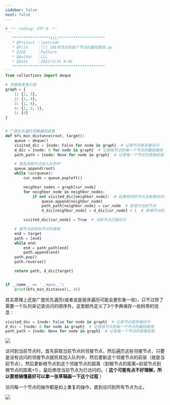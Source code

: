 ```yaml
---
sidebar: false
next: false
---
```

<BlogInfo/>









```python
# -*- coding: UTF-8 -*-
'''
   *****************LLL*********************
   * @Project ：leetcode                       
   * @File    ：lll_106求顶点到各个节点的最短路径.py
   * @IDE     ：PyCharm             
   * @Author  ：LLL                         
   * @Date    ：2022/5/31 9:45             
   *****************************************
'''
from collections import deque

# 邻接表来表示图
graph = {
    1: {2, 3},
    2: {1, 4},
    3: {1, 4},
    4: {2, 3, 5},
    5: {4}
}


# 广度优先遍历求解最短距离
def bfs_min_distance(root, target):
    queue = deque()
    visited_dic = {node: False for node in graph}  # 记录节点是否被访问
    d_dic = {node: 0 for node in graph}  # 记录根节点到每一个节点的最短路径
    path_path = {node: None for node in graph}  # 记录每一个节点的直接前驱

    # 首先将根节点加入队列中
    queue.append(root)
    while len(queue):
        cur_node = queue.popleft()

        neighbor_nodes = graph[cur_node]
        for neighbor_node in neighbor_nodes:
            if not visited_dic[neighbor_node]:  # 如果相邻的节点没有被访问就加入到队列中
                queue.append(neighbor_node)
                path_path[neighbor_node] = cur_node  # 前驱为当前节点
                d_dic[neighbor_node] = d_dic[cur_node] + 1  # 到根节点的距离=前驱节点到根节点的距离+1

        visited_dic[cur_node] = True  # 当前节点已被访问

    # 根节点到目标节点的路径
    end = target
    path = [end]
    while end:
        end = path_path[end]
        path.append(end)
    path.pop()
    path.reverse()

    return path, d_dic[target]


if __name__ == '__main__':
    print(bfs_min_distance(1, 4))
```


其实原理上还是广度优先遍历(或者说是层序遍历可能会更形象一些)，只不过除了需要一个队列来记录访问的顺序外，这里额外定义了3个字典保存一些附带的信息：

```python
visited_dic = {node: False for node in graph}  # 记录节点是否被访问
d_dic = {node: 0 for node in graph}  # 记录根节点到每一个节点的最短路径  
path_path = {node: None for node in graph}  # 记录每一个节点的直接前驱
```

![](https://img-blog.csdnimg.cn/c08fd7e1cbfe46eabe1e255f9e2a50d3.png)

访问到当前节点时，首先获取当前节点的邻接节点，然后遍历这些邻接节点，只要是没有访问的邻接节点就将其加入队列中，然后更新这个邻接节点的前驱（就是当前节点），然后更新根节点到这个邻接节点的距离（到根节点的距离=前驱节点到根节点的距离+1），最后修改当前节点为已访问的。（
**这个可能有点不好理解，所以要想搞懂最好可以拿一张草稿画一下这个过程** ）

访问每一个节点的操作都是如上重复的操作，直到访问到所有节点为止。

![](http://www.lll.plus/media/image/2022/05/31/image-20220531174248-2.png)










<ActionBox />
        
<style>#top-box {margin-top:0.5rem!important;}</style>